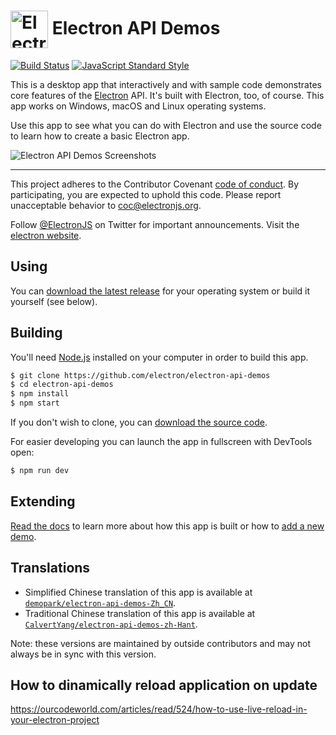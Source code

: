 # <img src="https://cloud.githubusercontent.com/assets/378023/15172388/b2b81950-1790-11e6-9a7c-ccc39912bb3a.png" width="60px" align="center" alt="Electron API Demos icon"> Electron API Demos

[![Build Status](https://travis-ci.org/electron/electron-api-demos.svg?branch=master)](https://travis-ci.org/electron/electron-api-demos)
[![JavaScript Standard Style](https://img.shields.io/badge/code%20style-standard-brightgreen.svg?style=flat)](http://standardjs.com)

This is a desktop app that interactively and with sample code demonstrates core features of the [Electron](http://electronjs.org) API. It's built with Electron, too, of course. This app works on Windows, macOS and Linux operating systems.

Use this app to see what you can do with Electron and use the source code to learn how to create a basic Electron app.

![Electron API Demos Screenshots](https://cloud.githubusercontent.com/assets/378023/15016148/ae06cc80-124a-11e6-80dd-076d83e492f6.png)

---

This project adheres to the Contributor Covenant [code of conduct](CODE_OF_CONDUCT.md).
By participating, you are expected to uphold this code. Please report unacceptable
behavior to [coc@electronjs.org](mailto:coc@electronjs.org).

Follow [@ElectronJS](https://twitter.com/electronjs) on Twitter for important
announcements. Visit the [electron website](http://electronjs.org).

## Using

You can [download the latest release](https://github.com/electron/electron-api-demos/releases) for your operating system or build it yourself (see below).

## Building

You'll need [Node.js](https://nodejs.org) installed on your computer in order to build this app.

```bash
$ git clone https://github.com/electron/electron-api-demos
$ cd electron-api-demos
$ npm install
$ npm start
```

If you don't wish to clone, you can [download the source code](https://github.com/electron/electron-api-demos/archive/master.zip).

For easier developing you can launch the app in fullscreen with DevTools open:

```bash
$ npm run dev
```

## Extending

[Read the docs](docs.md) to learn more about how this app is built or how to [add a new demo](docs.md#add-a-section-or-demo).

## Translations

- Simplified Chinese translation of this app is available at [`demopark/electron-api-demos-Zh_CN`](https://github.com/demopark/electron-api-demos-Zh_CN).
- Traditional Chinese translation of this app is available at [`CalvertYang/electron-api-demos-zh-Hant`](https://github.com/CalvertYang/electron-api-demos-zh-Hant).

Note: these versions are maintained by outside contributors and may not always be in sync with this version.

## How to dinamically reload application on update

https://ourcodeworld.com/articles/read/524/how-to-use-live-reload-in-your-electron-project
